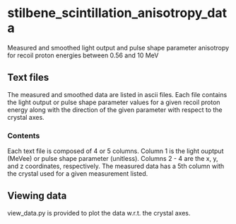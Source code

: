 # stilbene_scintillation_anisotropy_data
Measured and smoothed light output and pulse shape parameter anisotropy for recoil proton energies between 0.56 and 10 MeV 

## Text files    
The measured and smoothed data are listed in ascii files.  Each file contains the light output or pulse shape parameter values for a given recoil proton energy along with the direction of the given parameter with respect to the crystal axes.

### Contents
Each text file is composed of 4 or 5 columns.  Column 1 is the light ouptput (MeVee) or pulse shape parameter (unitless).  Columns 2 - 4 are the x, y, and z coordinates, respectively.  The measured data has a 5th column with the crystal used for a given measurement listed.

## Viewing data
view_data.py is provided to plot the data w.r.t. the crystal axes. 
